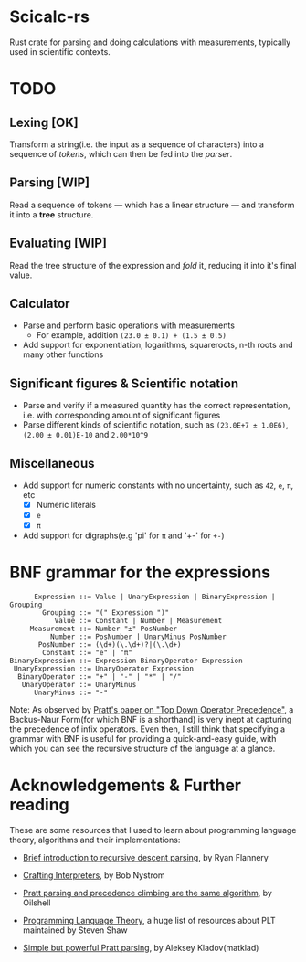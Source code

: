 # Scicalc-rs

Rust crate for parsing and doing calculations with measurements, typically used in scientific contexts.


# TODO

## Lexing [OK]
Transform a string(i.e. the input as a sequence of characters) into a sequence of *tokens*, which can then be fed into the *parser*.

## Parsing [WIP]
Read a sequence of tokens — which has a linear structure — and transform it into a **tree** structure.

## Evaluating [WIP]
Read the tree structure of the expression and *fold* it, reducing it into it's final value.

## Calculator
- Parse and perform basic operations with measurements
  - For example, addition `(23.0 ± 0.1) + (1.5 ± 0.5)`
- Add support for exponentiation, logarithms, squareroots, n-th roots and many other functions

## Significant figures & Scientific notation
- Parse and verify if a measured quantity has the correct representation, i.e. with corresponding amount of significant figures
- Parse different kinds of scientific notation, such as `(23.0E+7 ± 1.0E6)`, `(2.00 ± 0.01)E-10` and `2.00*10^9`

## Miscellaneous
- Add support for numeric constants with no uncertainty, such as `42`, `e`, `π`, etc
  - [x] Numeric literals
  - [x] `e`
  - [x] `π`
- Add support for digraphs(e.g 'pi' for `π` and '+-' for `+-`)


# BNF grammar for the expressions

```
      Expression ::= Value | UnaryExpression | BinaryExpression | Grouping
        Grouping ::= "(" Expression ")"
           Value ::= Constant | Number | Measurement
     Measurement ::= Number "±" PosNumber
          Number ::= PosNumber | UnaryMinus PosNumber
       PosNumber ::= (\d+)(\.\d+)?|(\.\d+)
        Constant ::= "e" | "π"
BinaryExpression ::= Expression BinaryOperator Expression
 UnaryExpression ::= UnaryOperator Expression
  BinaryOperator ::= "+" | "-" | "*" | "/"
   UnaryOperator ::= UnaryMinus
      UnaryMinus ::= "-"
```

Note: As observed by [Pratt's paper on "Top Down Operator Precedence"](https://web.archive.org/web/20151223215421/http://hall.org.ua/halls/wizzard/pdf/Vaughan.Pratt.TDOP.pdf), a Backus-Naur Form(for which BNF is a shorthand) is very inept at capturing the precedence of infix operators. Even then, I still think that specifying a grammar with BNF is useful for providing a quick-and-easy guide, with which you can see the recursive structure of the language at a glance.

# Acknowledgements & Further reading

These are some resources that I used to learn about programming language theory, algorithms and their implementations:

- [Brief introduction to recursive descent parsing](http://web.archive.org/web/20170712044658/https://ryanflannery.net/teaching/common/recursive-descent-parsing/), by Ryan Flannery

- [Crafting Interpreters](http://craftinginterpreters.com/representing-code.html), by Bob Nystrom

- [Pratt parsing and precedence climbing are the same algorithm](https://www.oilshell.org/blog/2016/11/01.html), by Oilshell

- [Programming Language Theory](https://steshaw.org/plt/), a huge list of resources about PLT maintained by Steven Shaw

- [Simple but powerful Pratt parsing](https://matklad.github.io/2020/04/13/simple-but-powerful-pratt-parsing.html), by Aleksey Kladov(matklad)